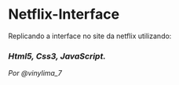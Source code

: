 # Netflix-Interface
Replicando a interface no site da netflix utilizando: 
### _Html5, Css3, JavaScript._ 

_Por @vinylima_7_

